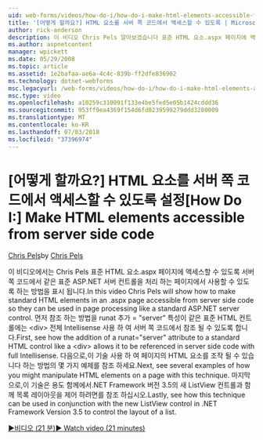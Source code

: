 ```yaml
---
uid: web-forms/videos/how-do-i/how-do-i-make-html-elements-accessible-from-server-side-code
title: '[어떻게 할까요?] HTML 요소를 서버 쪽 코드에서 액세스할 수 있도록 | Microsoft Docs'
author: rick-anderson
description: 이 비디오 Chris Pels 알아보겠습니다 표준 HTML 요소.aspx 페이지에 액세스할 수 있도록 서버 쪽 코드에서 페이지 처리에 사용할 수 있도록 하는 방법...
ms.author: aspnetcontent
manager: wpickett
ms.date: 05/29/2008
ms.topic: article
ms.assetid: 1e2bafaa-ae6a-4c4c-839b-ff2dfe836902
ms.technology: dotnet-webforms
msc.legacyurl: /web-forms/videos/how-do-i/how-do-i-make-html-elements-accessible-from-server-side-code
msc.type: video
ms.openlocfilehash: a10259c310091f133e4be5fed5e05b1424cddd36
ms.sourcegitcommit: 953ff9ea4369f154d6fd0239599279ddd3280009
ms.translationtype: MT
ms.contentlocale: ko-KR
ms.lasthandoff: 07/03/2018
ms.locfileid: "37396974"
---
```

<a name="how-do-i-make-html-elements-accessible-from-server-side-code"></a><span data-ttu-id="5d31f-103">[어떻게 할까요?] HTML 요소를 서버 쪽 코드에서 액세스할 수 있도록 설정</span><span class="sxs-lookup"><span data-stu-id="5d31f-103">[How Do I:] Make HTML elements accessible from server side code</span></span>
====================
<span data-ttu-id="5d31f-104">[Chris Pels](https://twitter.com/chrispels)</span><span class="sxs-lookup"><span data-stu-id="5d31f-104">by [Chris Pels](https://twitter.com/chrispels)</span></span>

<span data-ttu-id="5d31f-105">이 비디오에서는 Chris Pels 표준 HTML 요소.aspx 페이지에 액세스할 수 있도록 서버 쪽 코드에서 같은 표준 ASP.NET 서버 컨트롤을 처리 하는 페이지에서 사용할 수 있도록 하는 방법을 표시 됩니다.</span><span class="sxs-lookup"><span data-stu-id="5d31f-105">In this video Chris Pels will show how to make standard HTML elements in an .aspx page accessible from server side code so they can be used in page processing like a standard ASP.NET server control.</span></span> <span data-ttu-id="5d31f-106">먼저 참조 하는 방법을 runat 추가 = "server" 특성이 같은 표준 HTML 컨트롤에는 &lt;div&gt; 전체 Intellisense 사용 하 여 서버 쪽 코드에서 참조 될 수 있도록 합니다.</span><span class="sxs-lookup"><span data-stu-id="5d31f-106">First, see how the addition of a runat="server" attribute to a standard HTML control like a &lt;div&gt; allows it to be referenced in server side code with full Intellisense.</span></span> <span data-ttu-id="5d31f-107">다음으로,이 기술 사용 하 여 페이지의 HTML 요소를 조작 될 수 있습니다 하는 방법의 몇 가지 예제를 참조 하세요.</span><span class="sxs-lookup"><span data-stu-id="5d31f-107">Next, see several examples of how you might manipulate HTML elements on a page with this technique.</span></span> <span data-ttu-id="5d31f-108">마지막으로,이 기술은 용도 함께에서.NET Framework 버전 3.5의 새 ListView 컨트롤과 함께 목록 레이아웃을 제어 하려면를 참조 하십시오.</span><span class="sxs-lookup"><span data-stu-id="5d31f-108">Lastly, see how this technique can be used in conjunction with the new ListView control in .NET Framework Version 3.5 to control the layout of a list.</span></span>

[<span data-ttu-id="5d31f-109">&#9654;비디오 (21 분)</span><span class="sxs-lookup"><span data-stu-id="5d31f-109">&#9654; Watch video (21 minutes)</span></span>](https://channel9.msdn.com/Blogs/ASP-NET-Site-Videos/how-do-i-make-html-elements-accessible-from-server-side-code)
